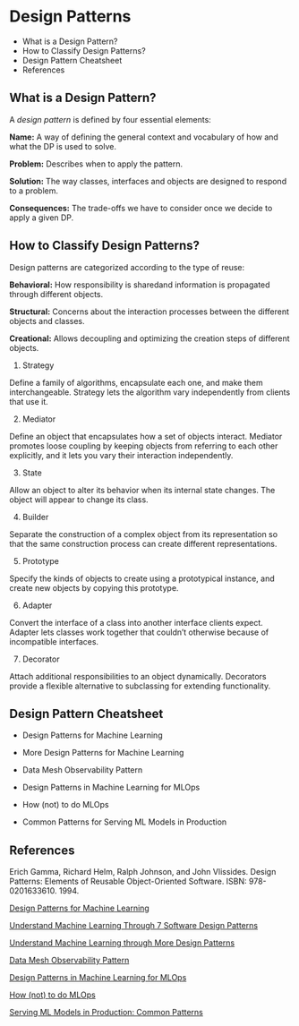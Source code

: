 # Design Patterns

<!-- MarkdownTOC -->

- What is a Design Pattern?
- How to Classify Design Patterns?
- Design Pattern Cheatsheet
- References

<!-- /MarkdownTOC -->

## What is a Design Pattern?

A _design pattern_ is defined by four essential elements:

**Name:** A way of defining the general context and vocabulary of how and what the DP is used to solve.

**Problem:** Describes when to apply the pattern.

**Solution:** The way classes, interfaces and objects are designed to respond to a problem.

**Consequences:** The trade-offs we have to consider once we decide to apply a given DP.

## How to Classify Design Patterns?

Design patterns are categorized according to the type of reuse:

**Behavioral:** How responsibility is sharedand information is propagated through different objects.

**Structural:** Concerns about the interaction processes between the different objects and classes.

**Creational:** Allows decoupling and optimizing the creation steps of different objects.


1. Strategy

Define a family of algorithms, encapsulate each one, and make them interchangeable. Strategy lets the algorithm vary independently from clients that use it.

2. Mediator

Define an object that encapsulates how a set of objects interact. Mediator promotes loose coupling by keeping objects from referring to each other explicitly, and it lets you vary their interaction independently.

3. State

Allow an object to alter its behavior when its internal state changes. The object will appear to change its class.

4. Builder

Separate the construction of a complex object from its representation so that the same construction process can create different representations.

5. Prototype

Specify the kinds of objects to create using a prototypical instance, and create new objects by copying this prototype.

6. Adapter

Convert the interface of a class into another interface clients expect. Adapter lets classes work together that couldn’t otherwise because of incompatible interfaces.

7. Decorator

Attach additional responsibilities to an object dynamically. Decorators provide a flexible alternative to subclassing for extending functionality.



## Design Pattern Cheatsheet

- Design Patterns for Machine Learning
- More Design Patterns for Machine Learning
- Data Mesh Observability Pattern

- Design Patterns in Machine Learning for MLOps
- How (not) to do MLOps

- Common Patterns for Serving ML Models in Production


## References

Erich Gamma, Richard Helm, Ralph Johnson, and John Vlissides. Design Patterns: Elements of Reusable Object-Oriented Software. ISBN: 978-0201633610. 1994.

[Design Patterns for Machine Learning](https://towardsdatascience.com/design-patterns-for-machine-learning-410be845c0db)

[Understand Machine Learning Through 7 Software Design Patterns](https://betterprogramming.pub/machine-learning-through-7-design-patterns-35a8d5844cf6)

[Understand Machine Learning through More Design Patterns](https://towardsdatascience.com/understand-machine-learning-through-more-design-patterns-9c8430fd2ae8)

[Data Mesh Observability Pattern](https://towardsdatascience.com/data-mesh-observability-pattern-467438627572)



[Design Patterns in Machine Learning for MLOps](https://towardsdatascience.com/design-patterns-in-machine-learning-for-mlops-a3f63f745ce4)

[How (not) to do MLOps](https://towardsdatascience.com/how-not-to-do-mlops-96244a21c35e)


[Serving ML Models in Production: Common Patterns](https://www.kdnuggets.com/2021/10/serving-ml-models-production-common-patterns.html)